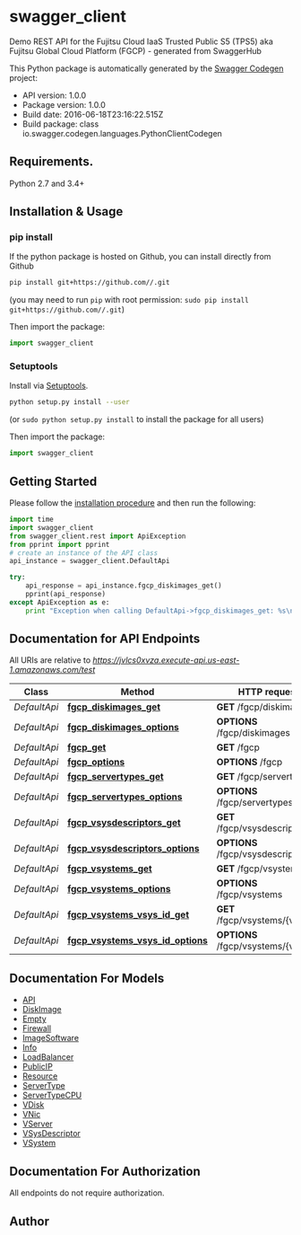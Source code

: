 # swagger_client
Demo REST API for the Fujitsu Cloud IaaS Trusted Public S5 (TPS5) aka Fujitsu Global Cloud Platform (FGCP) - generated from SwaggerHub

This Python package is automatically generated by the [Swagger Codegen](https://github.com/swagger-api/swagger-codegen) project:

- API version: 1.0.0
- Package version: 1.0.0
- Build date: 2016-06-18T23:16:22.515Z
- Build package: class io.swagger.codegen.languages.PythonClientCodegen

## Requirements.

Python 2.7 and 3.4+

## Installation & Usage
### pip install

If the python package is hosted on Github, you can install directly from Github

```sh
pip install git+https://github.com//.git
```
(you may need to run `pip` with root permission: `sudo pip install git+https://github.com//.git`)

Then import the package:
```python
import swagger_client 
```

### Setuptools

Install via [Setuptools](http://pypi.python.org/pypi/setuptools).

```sh
python setup.py install --user
```
(or `sudo python setup.py install` to install the package for all users)

Then import the package:
```python
import swagger_client
```

## Getting Started

Please follow the [installation procedure](#installation--usage) and then run the following:

```python
import time
import swagger_client
from swagger_client.rest import ApiException
from pprint import pprint
# create an instance of the API class
api_instance = swagger_client.DefaultApi

try:
    api_response = api_instance.fgcp_diskimages_get()
    pprint(api_response)
except ApiException as e:
    print "Exception when calling DefaultApi->fgcp_diskimages_get: %s\n" % e

```

## Documentation for API Endpoints

All URIs are relative to *https://jvlcs0xvza.execute-api.us-east-1.amazonaws.com/test*

Class | Method | HTTP request | Description
------------ | ------------- | ------------- | -------------
*DefaultApi* | [**fgcp_diskimages_get**](docs/DefaultApi.md#fgcp_diskimages_get) | **GET** /fgcp/diskimages | 
*DefaultApi* | [**fgcp_diskimages_options**](docs/DefaultApi.md#fgcp_diskimages_options) | **OPTIONS** /fgcp/diskimages | 
*DefaultApi* | [**fgcp_get**](docs/DefaultApi.md#fgcp_get) | **GET** /fgcp | 
*DefaultApi* | [**fgcp_options**](docs/DefaultApi.md#fgcp_options) | **OPTIONS** /fgcp | 
*DefaultApi* | [**fgcp_servertypes_get**](docs/DefaultApi.md#fgcp_servertypes_get) | **GET** /fgcp/servertypes | 
*DefaultApi* | [**fgcp_servertypes_options**](docs/DefaultApi.md#fgcp_servertypes_options) | **OPTIONS** /fgcp/servertypes | 
*DefaultApi* | [**fgcp_vsysdescriptors_get**](docs/DefaultApi.md#fgcp_vsysdescriptors_get) | **GET** /fgcp/vsysdescriptors | 
*DefaultApi* | [**fgcp_vsysdescriptors_options**](docs/DefaultApi.md#fgcp_vsysdescriptors_options) | **OPTIONS** /fgcp/vsysdescriptors | 
*DefaultApi* | [**fgcp_vsystems_get**](docs/DefaultApi.md#fgcp_vsystems_get) | **GET** /fgcp/vsystems | 
*DefaultApi* | [**fgcp_vsystems_options**](docs/DefaultApi.md#fgcp_vsystems_options) | **OPTIONS** /fgcp/vsystems | 
*DefaultApi* | [**fgcp_vsystems_vsys_id_get**](docs/DefaultApi.md#fgcp_vsystems_vsys_id_get) | **GET** /fgcp/vsystems/{vsysId} | 
*DefaultApi* | [**fgcp_vsystems_vsys_id_options**](docs/DefaultApi.md#fgcp_vsystems_vsys_id_options) | **OPTIONS** /fgcp/vsystems/{vsysId} | 


## Documentation For Models

 - [API](docs/API.md)
 - [DiskImage](docs/DiskImage.md)
 - [Empty](docs/Empty.md)
 - [Firewall](docs/Firewall.md)
 - [ImageSoftware](docs/ImageSoftware.md)
 - [Info](docs/Info.md)
 - [LoadBalancer](docs/LoadBalancer.md)
 - [PublicIP](docs/PublicIP.md)
 - [Resource](docs/Resource.md)
 - [ServerType](docs/ServerType.md)
 - [ServerTypeCPU](docs/ServerTypeCPU.md)
 - [VDisk](docs/VDisk.md)
 - [VNic](docs/VNic.md)
 - [VServer](docs/VServer.md)
 - [VSysDescriptor](docs/VSysDescriptor.md)
 - [VSystem](docs/VSystem.md)


## Documentation For Authorization

 All endpoints do not require authorization.


## Author



